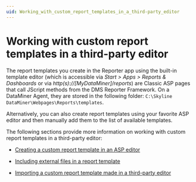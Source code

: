 ```yaml
---
uid: Working_with_custom_report_templates_in_a_third-party_editor
---
```


# Working with custom report templates in a third-party editor

The report templates you create in the Reporter app using the built-in template editor (which is accessible via *Start \> Apps \> Reports & Dashboards* or via *http(s)://\[MyDataMiner\]/reports*) are Classic ASP pages that call JScript methods from the DMS Reporter Framework. On a DataMiner Agent, they are stored in the following folder: `C:\Skyline DataMiner\Webpages\Reports\templates`.

Alternatively, you can also create report templates using your favorite ASP editor and then manually add them to the list of available templates.

The following sections provide more information on working with custom report templates in a third-party editor:

- [Creating a custom report template in an ASP editor](xref:Creating_a_custom_report_template_in_an_ASP_editor)

- [Including external files in a report template](xref:Including_external_files_in_a_report_template)

- [Importing a custom report template made in a third-party editor](xref:Importing_a_custom_report_template_made_in_a_third-party_editor#importing-a-custom-report-template-made-in-a-third-party-editor)
